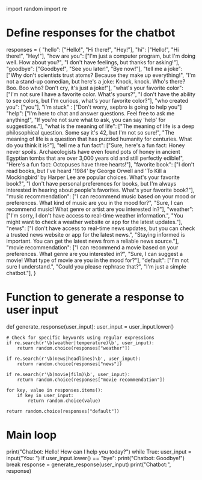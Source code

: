 import random
import re

# Define responses for the chatbot
responses = {
    "hello": ["Hello!", "Hi there!", "Hey!"],
    "hi": ["Hello!", "Hi there!", "Hey!"],
    "how are you": ["I'm just a computer program, but I'm doing well. How about you?", "I don't have feelings, but thanks for asking!"],
    "goodbye": ["Goodbye!", "See you later!", "Bye now!"],
    "tell me a joke": ["Why don't scientists trust atoms? Because they make up everything!", "I'm not a stand-up comedian, but here's a joke: Knock, knock. Who's there? Boo. Boo who? Don't cry, it's just a joke!"],
    "what's your favorite color": ["I'm not sure I have a favorite color. What's yours?", "I don't have the ability to see colors, but I'm curious, what's your favorite color?"],
    "who created you": ["you"],
    "i'm stuck" : ["Don't worry, sepbro is going to help you"]
    "help": ["I'm here to chat and answer questions. Feel free to ask me anything!", "If you're not sure what to ask, you can say 'help' for suggestions."],
    "what is the meaning of life": ["The meaning of life is a deep philosophical question. Some say it's 42, but I'm not so sure!", "The meaning of life is a question that has puzzled humanity for centuries. What do you think it is?"],
    "tell me a fun fact": ["Sure, here's a fun fact: Honey never spoils. Archaeologists have even found pots of honey in ancient Egyptian tombs that are over 3,000 years old and still perfectly edible!", "Here's a fun fact: Octopuses have three hearts!"],
    "favorite book": ["I don't read books, but I've heard '1984' by George Orwell and 'To Kill a Mockingbird' by Harper Lee are popular choices. What's your favorite book?", "I don't have personal preferences for books, but I'm always interested in hearing about people's favorites. What's your favorite book?"],
    "music recommendation": ["I can recommend music based on your mood or preferences. What kind of music are you in the mood for?", "Sure, I can recommend music! What genre or artist are you interested in?"],
    "weather": ["I'm sorry, I don't have access to real-time weather information.", "You might want to check a weather website or app for the latest updates."],
    "news": ["I don't have access to real-time news updates, but you can check a trusted news website or app for the latest news.", "Staying informed is important. You can get the latest news from a reliable news source."],
    "movie recommendation": ["I can recommend a movie based on your preferences. What genre are you interested in?", "Sure, I can suggest a movie! What type of movie are you in the mood for?"],
    "default": ["I'm not sure I understand.", "Could you please rephrase that?", "I'm just a simple chatbot."],
}

# Function to generate a response to user input
def generate_response(user_input):
    user_input = user_input.lower()
    
    # Check for specific keywords using regular expressions
    if re.search(r'\b(weather|temperature)\b', user_input):
        return random.choice(responses["weather"])
    
    if re.search(r'\b(news|headlines)\b', user_input):
        return random.choice(responses["news"])
    
    if re.search(r'\b(movie|film)\b', user_input):
        return random.choice(responses["movie recommendation"])
    
    for key, value in responses.items():
        if key in user_input:
            return random.choice(value)
    
    return random.choice(responses["default"])

# Main loop
print("Chatbot: Hello! How can I help you today?")
while True:
    user_input = input("You: ")
    if user_input.lower() == "bye":
        print("Chatbot: Goodbye!")
        break
    response = generate_response(user_input)
    print("Chatbot:", response)

